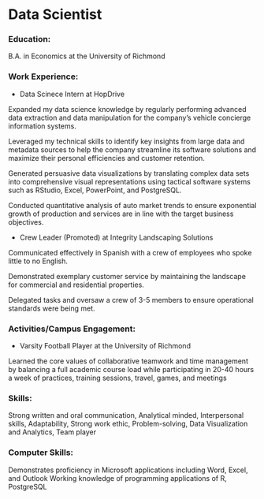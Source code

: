 # Data Scientist

### Education:

B.A. in Economics at the University of Richmond

### Work Experience:

- Data Scinece Intern at HopDrive

Expanded my data science knowledge by regularly performing advanced data extraction and data manipulation for the company’s vehicle concierge information systems.

Leveraged my technical skills to identify key insights from large data and metadata sources to help the company streamline its software solutions and maximize their personal efficiencies and customer retention.

Generated persuasive data visualizations by translating complex data sets into comprehensive visual representations using tactical software systems such as RStudio, Excel, PowerPoint, and PostgreSQL.

Conducted quantitative analysis of auto market trends to ensure exponential growth of production and services are in line with the target business objectives.

- Crew Leader (Promoted) at Integrity Landscaping Solutions


Communicated effectively in Spanish with a crew of employees who spoke little to no English.

Demonstrated exemplary customer service by maintaining the landscape for commercial and residential properties.

Delegated tasks and oversaw a crew of 3-5 members to ensure operational standards were being met.

### Activities/Campus Engagement:

- Varsity Football Player at the University of Richmond

Learned the core values of collaborative teamwork and time management by balancing a full academic course load while participating in 20-40 hours a week of practices, training sessions, travel, games, and meetings

### Skills:

Strong written and oral communication, Analytical minded, Interpersonal skills, Adaptability, Strong work ethic, Problem-solving, Data Visualization and Analytics, Team player

### Computer Skills:

Demonstrates proficiency in Microsoft applications including Word, Excel, and Outlook
Working knowledge of programming applications of R, PostgreSQL
